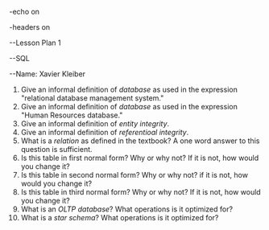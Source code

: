 -echo on

-headers on

--Lesson Plan 1

--SQL

--Name: Xavier Kleiber

1. Give an informal definition of _database_ as used in the expression "relational database management system."
1. Give an informal definition of _database_ as used in the expression "Human Resources database."
1. Give an informal definition of _entity_ _integrity_.
1. Give an informal definition of _referentioal integrity_.
1. What is a _relation_ as defined in the textbook? A one word answer to this question is sufficient.
1. Is this table in first normal form? Why or why not? If it is not, how would you change it?
1. Is this table in second normal form? Why or why not? if it is not, how would you change it?
1. Is this table in third normal form? Why or why not? If it is not, how would you change it?
1. What is an _OLTP database_? What operations is it optimized for?
1. What is a _star schema_? What operations is it optimized for?